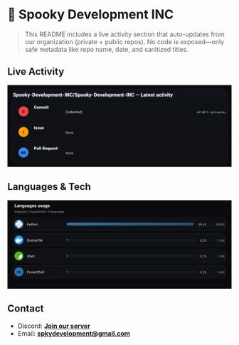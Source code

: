 # 👻 Spooky Development INC

> This README includes a live activity section that auto-updates from our organization (private + public repos). No code is exposed—only safe metadata like repo name, date, and sanitized titles.

## Live Activity
![Repo Snapshot](./assets/repo-snapshot.svg?v=cbdc8cadde)

## Languages & Tech
![Languages Usage](./assets/languages.svg?v=370e1fdf4b)

## Contact
- Discord: **[Join our server](https://discord.gg/XYspZgEEJb)**
- Email: **spkydevelopment@gmail.com**
